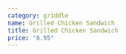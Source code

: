 ```yaml
---
category: griddle
name: Grilled Chicken Sandwich
title: Grilled Chicken Sandwich
price: "8.95"
---
```

